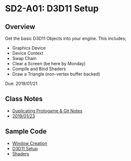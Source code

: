 SD2-A01: D3D11 Setup
======

## Overview
Get the basic D3D11 Objects into your engine.  This includes;

- Graphics Device
- Device Context
- Swap Chain
- Clear a Screen (be here by Monday)
- Compile and Bind Shaders
- Draw a Triangle (non-vertex buffer backed)

Due: 2019/01/21

## Class Notes
- [Duplicating Protogame & Git Notes](../../../examples/common/gitclone)
- [2019/01/23](CLASS_00.md)

## Sample Code
- [Window Creation](../../../examples/window/create/)
- [D3D11 Setup](../../../examples/d3d11/setup/)
- [Shaders](../../../examples/d3d11/shader/)
